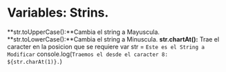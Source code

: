 # Variables: Strins.

**str.toUpperCase():**Cambia el string a Mayuscula.
**str.toLowerCase():**Cambia el string a Minuscula.
**str.chartAt():** Trae el caracter en la posicion que se requiere
    var str = `Este es el String a Modificar`
    console.log(`Traemos el desde el caracter 8: ${str.charAt(1)}.`)
